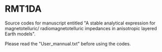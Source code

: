 # RMT1DA

Source codes for manuscript entitled "A stable analytical expression for magnetotelluric/
radiomagnetotelluric impedances in anisotropic layered Earth models".

Please read the "User_mannual.txt" before using the codes.





